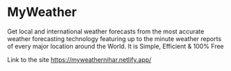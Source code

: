 # MyWeather

Get local and international weather forecasts from the most accurate weather forecasting technology featuring up to the minute weather reports of every major location around the World. It is Simple, Efficient & 100% Free



Link to the site
https://myweathernihar.netlify.app/
